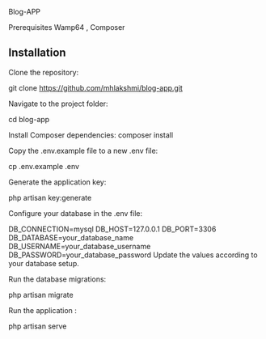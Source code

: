 Blog-APP

Prerequisites
Wamp64 , Composer

<h2>Installation</h2>
Clone the repository:

git clone https://github.com/mhlakshmi/blog-app.git

Navigate to the project folder:

cd blog-app


Install Composer dependencies:
composer install


Copy the .env.example file to a new .env file:

cp .env.example .env


Generate the application key:

php artisan key:generate


Configure your database in the .env file:

DB_CONNECTION=mysql
DB_HOST=127.0.0.1
DB_PORT=3306
DB_DATABASE=your_database_name
DB_USERNAME=your_database_username
DB_PASSWORD=your_database_password
Update the values according to your database setup.

Run the database migrations:

php artisan migrate

Run the application :

php artisan serve